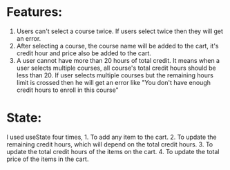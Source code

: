 # Features:
  1. Users can't  select a  course twice. If users select twice then they will get an error.
  2. After selecting a course,  the course name will be added to the cart, it's credit hour and price also be added to the cart.
  3. A user cannot have more than 20 hours of total credit. It means when a user selects multiple courses, all course's total credit hours should be less than 20. If user selects multiple courses but the remaining hours limit is crossed then he will get an error like "You don't have enough credit hours to enroll in this course"  

# State:
  I used useState four times,
     1. To add any item to the cart.
     2. To update the remaining credit hours, which will depend on the total credit hours.
     3. To update the total credit hours of the items on the cart.
     4. To update the total price of the items in the cart.
  
  
